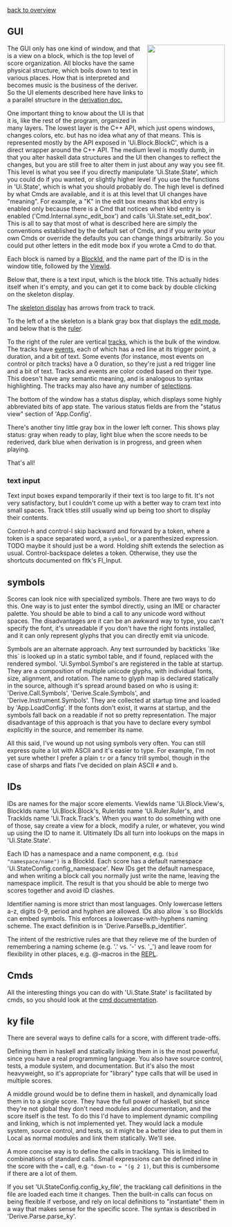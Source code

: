 [back to overview](overview.md.html#karya)

## GUI

<img align=right width=180 src="../../doc/img/ly-example.png">

The GUI only has one kind of window, and that is a view on a block, which is
the top level of score organization.  All blocks have the same physical
structure, which boils down to text in various places.  How that is interpreted
and becomes music is the business of the deriver.  So the UI elements described
here have links to a parallel structure in the
[derivation doc.](derivation.md.html)

One important thing to know about the UI is that it is, like the rest of the
program, organized in many layers.  The lowest layer is the C++ API, which just
opens windows, changes colors, etc. but has no idea what any of that means.
This is represented mostly by the API exposed in 'Ui.Block.BlockC', which is a
direct wrapper around the C++ API.  The medium level is mostly dumb, in that
you alter haskell data structures and the UI then changes to reflect the
changes, but you are still free to alter them in just about any way you see
fit.  This level is what you see if you directly manipulate 'Ui.State.State',
which you could do if you wanted, or slightly higher level if you use the
functions in 'Ui.State', which is what you should probably do.  The high level
is defined by what Cmds are available, and it is at this level that UI changes
have "meaning".  For example, a "K" in the edit box means that kbd entry is
enabled only because there is a Cmd that notices when kbd entry is enabled
('Cmd.Internal.sync_edit_box') and calls 'Ui.State.set_edit_box'.  This is all
to say that most of what is described here are simply the conventions
established by the default set of Cmds, and if you write your own Cmds or
override the defaults you can change things arbitrarily.  So you could put
other letters in the edit mode box if you wrote a Cmd to do that.

Each block is named by a [BlockId](#ids), and the name part of
the ID is in the window title, followed by the [ViewId](#ids).

Below that, there is a text input, which is the block title.  This actually
hides itself when it's empty, and you can get it to come back by double
clicking on the skeleton display.

The [skeleton display](derivation.md.html#derivation) has arrows from track to
track.

To the left of a the skeleton is a blank gray box that displays the [edit
mode](cmd.md.html#editmode), and below that is the [ruler](#ruler).

To the right of the ruler are vertical [tracks](#tracks), which is the bulk of
the window.  The tracks have [events](#events), each of which has a red line at
its trigger point, a duration, and a bit of text.  Some events (for instance,
most events on control or pitch tracks) have a 0 duration, so they're just a
red trigger line and a bit of text.  Tracks and events are color coded based on
their type.  This doesn't have any semantic meaning, and is analogous to syntax
highlighting.  The tracks may also have any number of
[selections](#selections).

The bottom of the window has a status display, which displays some highly
abbreviated bits of app state.  The various status fields are from the "status
view" section of 'App.Config'.

There's another tiny little gray box in the lower left corner.  This shows play
status: gray when ready to play, light blue when the score needs to be
rederived, dark blue when derivation is in progress, and green when playing.

That's all!

### text input

Text input boxes expand temporarily if their text is too large to fit.  It's
not very satisfactory, but I couldn't come up with a better way to cram
text into small spaces.  Track titles still usually wind up being too short to
display their contents.

Control-h and control-l skip backward and forward by a token, where a token is
a space separated word, a `symbol`, or a parenthesized expression.  TODO maybe
it should just be a word.  Holding shift extends the selection as usual.
Control-backspace deletes a token.  Otherwise, they use the shortcuts
documented on fltk's Fl_Input.

## symbols

Scores can look nice with specialized symbols.  There are two ways to do this.
One way is to just enter the symbol directly, using an IME or character
palette.  You should be able to bind a call to any unicode word without spaces.
The disadvantages are it can be an awkward way to type, you can't specify the
font, it's unreadable if you don't have the right fonts installed, and it can
only represent glyphs that you can directly emit via unicode.

Symbols are an alternate approach.  Any text surrounded by backticks \`like
this\` is looked up in a static symbol table, and if found, replaced with the
rendered symbol.  'Ui.Symbol.Symbol's are registered in the table at startup.
They are a composition of multiple unicode glyphs, with individual fonts, size,
alignment, and rotation.  The name to glyph map is declared statically in the
source, although it's spread around based on who is using it:
'Derive.Call.Symbols', 'Derive.Scale.Symbols', and 'Derive.Instrument.Symbols'.
They are collected at startup time and loaded by 'App.LoadConfig'.  If the
fonts don't exist, it warns at startup, and the symbols fall back on a readable
if not so pretty representation.  The major disadvantage of this approach is
that you have to declare every symbol explicitly in the source, and remember
its name.

All this said, I've wound up not using symbols very often.  You can still
express quite a lot with ASCII and it's easier to type.  For example, I'm not
yet sure whether I prefer a plain `tr` or a fancy trill symbol, though in the
case of sharps and flats I've decided on plain ASCII `#` and `b`.

## IDs

IDs are names for the major score elements.  ViewIds name 'Ui.Block.View's,
BlockIds name 'Ui.Block.Block's, RulerIds name 'Ui.Ruler.Ruler's, and TrackIds
name 'Ui.Track.Track's.  When you want to do something with one of those, say
create a view for a block, modify a ruler, or whatever, you wind up using the
ID to name it.  Ultimately IDs all turn into lookups on the maps in
'Ui.State.State'.

Each ID has a namespace and a name component, e.g.  `(bid "namespace/name")` is
a BlockId.  Each score has a default namespace
'Ui.StateConfig.config_namespace'.  New IDs get the default namespace, and when
writing a block call you normally just write the name, leaving the namespace
implicit.  The result is that you should be able to merge two scores together
and avoid ID clashes.

Identifier naming is more strict than most languages.  Only lowercase letters
a-z, digits 0-9, period and hyphen are allowed.  IDs also allow \`s so BlockIds
can embed symbols.  This enforces a lowercase-with-hyphens naming scheme.  The
exact definition is in 'Derive.ParseBs.p_identifier'.

The intent of the restrictive rules are that they relieve me of the burden of
remembering a naming scheme (e.g. '.' vs. '-' vs. '_') and leave room for
flexibility in other places, e.g. @-macros in the [REPL](repl.md.html).

## Cmds

All the interesting things you can do with 'Ui.State.State' is facilitated by
cmds, so you should look at the [cmd documentation](cmd.md.html).

## ky file

There are several ways to define calls for a score, with different trade-offs.

Defining them in haskell and statically linking them in is the most powerful,
since you have a real programming language.  You also have source control,
tests, a module system, and documentation.  But it's also the most heavyweight,
so it's appropriate for "library" type calls that will be used in multiple
scores.

A middle ground would be to define them in haskell, and dynamically load them
in to a single score.  They have the full power of haskell, but since they're
not global they don't need modules and documentation, and the score itself is
the test.  To do this I'd have to implement dynamic compiling and linking,
which is not implemented yet.  They would lack a module system, source control,
and tests, so it might be a better idea to put them in Local as normal modules
and link them statically.  We'll see.

A more concise way is to define the calls in tracklang.  This is limited to
combinations of standard calls.  Small expressions can be defined inline in the score with the `=` call, e.g. `^down-to = "(g 2 1)`, but this is cumbersome
if there are a lot of them.

If you set 'Ui.StateConfig.config_ky_file', the tracklang call definitions in
the file are loaded each time it changes.  Then the built-in calls can focus on
being flexible if verbose, and rely on local definitions to "instantiate" them
in a way that makes sense for the specific score.  The syntax is described in
'Derive.Parse.parse_ky'.
